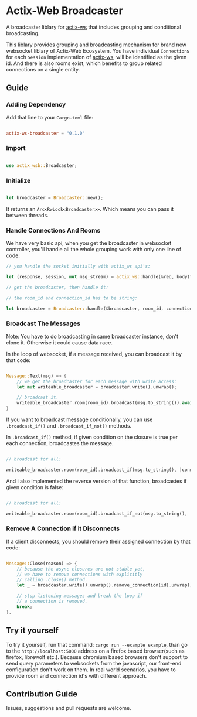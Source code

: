 # Actix-Web Broadcaster

A broadcaster liblary for [actix-ws](https://crates.io/crates/actix-ws) that includes grouping and conditional broadcasting.

This liblary provides grouping and broadcasting mechanism for brand new websocket liblary of Actix-Web Ecosystem. You have individual `Connection`s for each `Session` implementation of [actix-ws](https://crates.io/crates/actix-ws), will be identified as the given id. And there is also rooms exist, which benefits to group related connections on a single entity.

## Guide

### Adding Dependency

Add that line to your `Cargo.toml` file:

```toml

actix-ws-broadcaster = "0.1.0"

```

### Import

```rust

use actix_wsb::Broadcaster;

```

### Initialize

```rust

let broadcaster = Broadcaster::new();

```

It returns an `Arc<RwLock<Broadcaster>>`. Which means you can pass it between threads.

### Handle Connections And Rooms

We have very basic api, when you get the broadcaster in websocket controller,
you'll handle all the whole grouping work with only one line of code:

```rust
// you handle the socket initially with actix_ws api's:

let (response, session, mut msg_stream) = actix_ws::handle(&req, body)?;

// get the broadcaster, then handle it:

// the room_id and connection_id has to be string:

let broadcaster = Broadcaster::handle(&broadcaster, room_id, connection_id, session);

```

### Broadcast The Messages

Note: You have to do broadcasting in same broadcaster instance,
don't clone it. Otherwise it could cause data race.

In the loop of websocket, if a message received, you can broadcast it by that code:

```rust

Message::Text(msg) => {
    // we get the broadcaster for each message with write access:
    let mut writeable_broadcaster = broadcaster.write().unwrap();

    // broadcast it.
    writeable_broadcaster.room(room_id).broadcast(msg.to_string()).await;
}

```

If you want to broadcast message conditionally, you can use
`.broadcast_if()` and `.broadcast_if_not()` methods.

In `.broadcast_if()` method, if given condition on the closure is true
per each connection, broadcastes the message.

```rust

// broadcast for all:

writeable_broadcaster.room(room_id).broadcast_if(msg.to_string(), |connection| true).await;

```

And i also implemented the reverse version of that function,
broadcastes if given condition is false:

```rust

// broadcast for all:

writeable_broadcaster.room(room_id).broadcast_if_not(msg.to_string(), |connection| false).await;

```

### Remove A Connection if it Disconnects

If a client disconnects, you should remove their assigned connection by that code:

```rust

Message::Close(reason) => {
    // because the async closures are not stable yet, 
    // we have to remove connections with explicitly 
    // calling .close() method.
    let _ = broadcaster.write().unwrap().remove_connection(id).unwrap().close(reason).await;

    // stop listening messages and break the loop if 
    // a connection is removed.
    break;
},

```

## Try it yourself

To try it yourself, run that command: `cargo run --example example`,
than go to the `http://localhost:5000` address on a firefox based
browser(such as firefox, librewolf etc.). Because chromium based
browsers don't support to send query parameters to websockets from
the javascript, our front-end configuration don't work on them.
In real world scenarios, you have to provide room and connection
id's with different approach.

## Contribution Guide

Issues, suggestions and pull requests are welcome.
